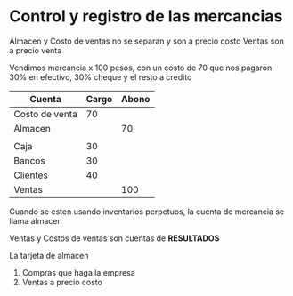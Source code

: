 # Control y registro de las mercancias
Almacen y Costo de ventas no se separan y son a precio costo
Ventas son a precio venta

Vendimos mercancia x 100 pesos, con un costo de 70 que nos pagaron 30% en efectivo, 30% cheque y el resto a credito

| Cuenta         | Cargo | Abono |
| -------------- | ----- | ----- |
| Costo de venta | 70    |       |
| Almacen        |       | 70    |
|                |       |       |
| Caja           | 30    |       |
| Bancos         | 30    |       |
| Clientes       | 40    |       |
| Ventas         |       | 100   |
Cuando se esten usando inventarios perpetuos, la cuenta de mercancia se llama almacen

Ventas y Costos de ventas son cuentas de **RESULTADOS** 

La tarjeta de almacen
1. Compras que haga la empresa
2. Ventas a precio costo